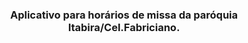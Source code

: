 <p align="center">
  
    

  <h3 align="center">Aplicativo para horários de missa da paróquia Itabira/Cel.Fabriciano.</h3>
</p>

